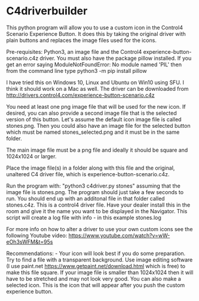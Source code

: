 # C4driverbuilder
This python program will allow you to use a custom icon in the Control4 Scenario Experience Button.
It does this by taking the original driver with plain buttons and replaces the image files used
for the icons.

Pre-requisites:  Python3, an image file and the Control4 experience-button-scenario.c4z driver.
You must also have the package pillow installed.  If you get an error saying ModuleNotFoundError: No module named 'PIL'
then from the command line type python3 -m pip install pillow

I have tried this on Windows 10, Linux and Ubuntu on Win10 using SFU. I think it should work on a Mac as well.
The driver can be downloaded from http://drivers.control4.com/experience-button-scenario.c4z

You need at least one png image file that will be used for the new icon. If desired, you can also provide a second
image file that is the selected version of this button. Let's assume the default icon image file is called stones.png. 
Then you could also have an image file for the selected button which must be named stones_selected.png and it must be 
in the same folder.

The main image file must be a png file and ideally it should be square and 1024x1024 or larger.

Place the image file(s) in a folder along with this file and the original, unaltered C4 driver file, which is
experience-button-scenario.c4z.

Run the program with: "python3 c4driver.py stones" assuming that the image file is stones.png.
The program should just take a few seconds to run.  You should end up with an additonal file in that folder
called stones.c4z.  This is a control4 driver  file.  Have your dealer install this in the room and give it the name
you want to be displayed in the Navigator. This script will create a log file with info  - in this example stones.log

For more info on how to alter a driver to  use your own custom icons see the following Youtube
video: https://www.youtube.com/watch?v=wW-eOh3sWFM&t=95s

Recommendations: - Your icon will look best if you do some preparation. Try to find a file with a transparent 
background. Use image editing software (I use paint.net https://www.getpaint.net/download.html which is free) to make this file 
square. If your image file is smaller than 1024x1024 then it will have to be stretched and may not look very good. You can also make
a selected icon.  This is the icon that will appear after you push the custom experience button.
